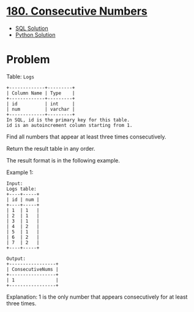 # [180. Consecutive Numbers](https://leetcode.com/problems/consecutive-numbers/)

* [SQL Solution](https://leetcode.com/problems/consecutive-numbers/solutions/7167324/moving-window-by-atamalu123-uejn/)
* [Python Solution](https://leetcode.com/problems/consecutive-numbers/solutions/7167391/sliding-window-hash-set-by-atamalu123-3p5f/)

# Problem

Table: `Logs`

```
+-------------+---------+
| Column Name | Type    |
+-------------+---------+
| id          | int     |
| num         | varchar |
+-------------+---------+
In SQL, id is the primary key for this table.
id is an autoincrement column starting from 1.
```

Find all numbers that appear at least three times consecutively.

Return the result table in any order.

The result format is in the following example.
 
Example 1:

```
Input: 
Logs table:
+----+-----+
| id | num |
+----+-----+
| 1  | 1   |
| 2  | 1   |
| 3  | 1   |
| 4  | 2   |
| 5  | 1   |
| 6  | 2   |
| 7  | 2   |
+----+-----+
```
```
Output: 
+-----------------+
| ConsecutiveNums |
+-----------------+
| 1               |
+-----------------+
```
Explanation: 1 is the only number that appears consecutively for at least three times.
